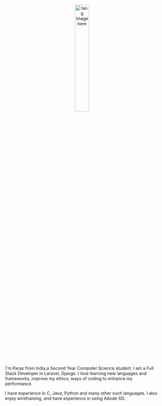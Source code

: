 <p align="center"><img width="30%" src="https://github.com/alansmathew/alansmathew/raw/master/lang.gif" alt="lang image here" /></p>

I'm Paras from India,a Second Year Computer Science student. I am a Full Stack Developer in Laravel, Django. I love learning new languages and frameworks, improve my ethics, ways of coding to enhance my performance.

I have experience in C, Java, Python and many other such languages. I also enjoy wireframing, and have experience in using Adode XD.

<!--
**paras1729kori/paras1729kori** is a ✨ _special_ ✨ repository because its `README.md` (this file) appears on your GitHub profile.

Here are some ideas to get you started:

- 🔭 I’m currently working on ...
- 🌱 I’m currently learning ...
- 👯 I’m looking to collaborate on ...
- 🤔 I’m looking for help with ...
- 💬 Ask me about ...
- 📫 How to reach me: ...
- 😄 Pronouns: ...
- ⚡ Fun fact: ...
-->
